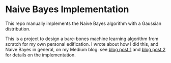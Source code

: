 # Naive Bayes Implementation

This repo manually implements the Naive Bayes algorithm with a Gaussian distribution.

This is a project to design a bare-bones machine learning algorithm from scratch
for my own personal edification. I wrote about how I did this, and Naive Bayes
in general, on my Medium blog: see [blog post 1](https://medium.com/@ajenkneary/a-from-scratch-implementation-of-naive-bayes-pt-1-2d8b28734d72) and [blog post 2](https://medium.com/@ajenkneary/a-from-scratch-implementation-of-naive-bayes-pt-1-2d8b28734d72) for details on the implementation.
